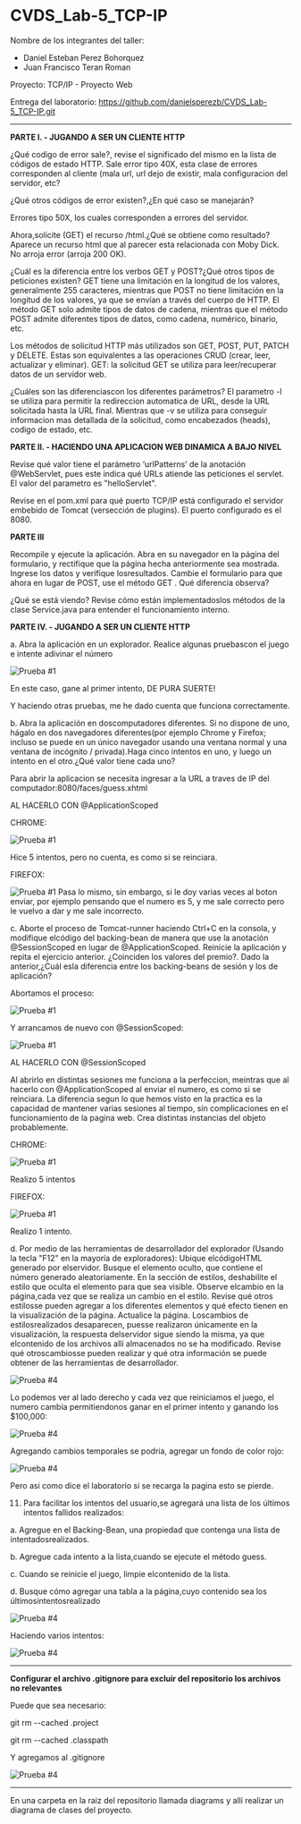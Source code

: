 # CVDS_Lab-5_TCP-IP

Nombre de los integrantes del taller:
- Daniel Esteban Perez Bohorquez
- Juan Francisco Teran Roman

Proyecto: TCP/IP - Proyecto Web

Entrega del laboratorio: https://github.com/danielsperezb/CVDS_Lab-5_TCP-IP.git

_______________________________________________________________________________________________________________________________________________________________________

**PARTE I. - JUGANDO A SER UN CLIENTE HTTP**

¿Qué codigo de error sale?, revise el significado del mismo en la lista de códigos de estado HTTP.
Sale error tipo 40X, esta clase de errores corresponden al cliente (mala url, url dejo de existir, mala configuracion del servidor, etc?

¿Qué otros códigos de error existen?,¿En qué caso se manejarán?

Errores tipo 50X, los cuales corresponden a errores del servidor.

Ahora,solicite (GET) el recurso /html.¿Qué se obtiene como resultado?
Aparece un recurso html que al parecer esta relacionada con Moby Dick. No arroja error (arroja 200 OK).

¿Cuál es la diferencia entre los verbos GET y POST?¿Qué otros tipos de peticiones existen?
GET tiene una limitación en la longitud de los valores, generalmente 255 caracteres, mientras que POST no tiene limitación en la longitud de los valores, ya que se envían a través del cuerpo de HTTP. El método GET solo admite tipos de datos de cadena, mientras que el método POST admite diferentes tipos de datos, como cadena, numérico, binario, etc.

Los métodos de solicitud HTTP más utilizados son GET, POST, PUT, PATCH y DELETE. Estas son equivalentes a las operaciones CRUD (crear, leer, actualizar y eliminar). GET: la solicitud GET se utiliza para leer/recuperar datos de un servidor web.

¿Cuáles son las diferenciascon los diferentes parámetros?
El parametro -l se utiliza para permitir la redireccion automatica de URL, desde la URL solicitada hasta la URL final. 
Mientras que -v se utiliza para conseguir informacion mas detallada de la solicitud, como encabezados (heads), codigo de estado, etc.


**PARTE II. - HACIENDO UNA APLICACION WEB DINAMICA A BAJO NIVEL**

Revise qué valor tiene el parámetro ‘urlPatterns’ de la anotación @WebServlet, pues este indica qué URLs atiende las peticiones el servlet.
El valor del parametro es "helloServlet".

Revise en el pom.xml para qué puerto TCP/IP está configurado el servidor embebido de Tomcat (versección de plugins).
El puerto configurado es el 8080.


**PARTE III**

Recompile y ejecute la aplicación. Abra en su navegador en la página del formulario, y rectifique que la página hecha anteriormente sea mostrada. Ingrese los datos y verifique losresultados. Cambie el formulario para que ahora en lugar de POST, use el método GET . Qué diferencia observa?

¿Qué se está viendo? Revise cómo están implementadoslos métodos de la clase Service.java para entender el funcionamiento interno.

**PARTE IV. - JUGANDO A SER UN CLIENTE HTTP**

a. Abra la aplicación en un explorador. Realice algunas pruebascon el juego e intente adivinar el número

![Prueba #1](https://tucatalogo.digital/img_cvds/prueba1.png)

En este caso, gane al primer intento, DE PURA SUERTE!

Y haciendo otras pruebas, me he dado cuenta que funciona correctamente.

b. Abra la aplicación en doscomputadores diferentes. Si no dispone de uno, hágalo en dos navegadores diferentes(por ejemplo Chrome y Firefox;
incluso se puede en un único navegador usando una ventana normal y una ventana de incógnito / privada).Haga cinco intentos en uno, y luego
un intento en el otro.¿Qué valor tiene cada uno?

Para abrir la aplicacion se necesita ingresar a la URL a traves de IP del computador:8080/faces/guess.xhtml


AL HACERLO CON @ApplicationScoped 

CHROME:

![Prueba #1](https://tucatalogo.digital/img_cvds/1.png)

Hice 5 intentos, pero no cuenta, es como si se reinciara.

FIREFOX:

![Prueba #1](https://tucatalogo.digital/img_cvds/2.png)
Pasa lo mismo, sin embargo, si le doy varias veces al boton enviar, por ejemplo pensando que el numero es 5,  y me sale correcto pero le vuelvo a dar y me sale incorrecto.


c. Aborte el proceso de Tomcat-runner haciendo Ctrl+C en la consola, y modifique elcódigo del backing-bean de manera que use la anotación
@SessionScoped en lugar de @ApplicationScoped. Reinicie la aplicación y repita el ejercicio anterior.
¿Coinciden los valores del premio?.
Dado la anterior,¿Cuál esla diferencia entre los backing-beans de sesión y los de aplicación?

Abortamos el proceso:

![Prueba #1](https://tucatalogo.digital/img_cvds/3.png)

Y arrancamos de nuevo con @SessionScoped:

![Prueba #1](https://tucatalogo.digital/img_cvds/6.png)

AL HACERLO CON @SessionScoped 

Al abrirlo en distintas sesiones me funciona a la perfeccion, meintras que al hacerlo con @ApplicationScoped al enviar el numero, es como si se reinciara.
La diferencia segun lo que hemos visto en la practica es la capacidad de mantener varias sesiones al tiempo, sin complicaciones en el funcionamiento de la pagina web.
Crea distintas instancias del objeto probablemente.


CHROME:

![Prueba #1](https://tucatalogo.digital/img_cvds/4.png)

Realizo 5 intentos

FIREFOX:

![Prueba #1](https://tucatalogo.digital/img_cvds/5.png)

Realizo 1 intento.

d. Por medio de las herramientas de desarrollador del explorador (Usando la tecla "F12" en la mayoría de exploradores):
Ubique elcódigoHTML generado por elservidor.
Busque el elemento oculto, que contiene el número generado aleatoriamente.
En la sección de estilos, deshabilite el estilo que oculta el elemento para que sea visible.
Observe elcambio en la página,cada vez que se realiza un cambio en el estilo.
Revise qué otros estilosse pueden agregar a los diferentes elementos y qué efecto tienen en la visualización de la página. Actualice la
página. Loscambios de estilosrealizados desaparecen, puesse realizaron únicamente en la visualización, la respuesta delservidor
sigue siendo la misma, ya que elcontenido de los archivos allí almacenados no se ha modificado.
Revise qué otroscambiosse pueden realizar y qué otra información se puede obtener de las herramientas de desarrollador.


![Prueba #4](https://tucatalogo.digital/img_cvds/descubrir.png)

Lo podemos ver al lado derecho y cada vez que reiniciamos el juego, el numero cambia permitiendonos ganar en el primer intento y ganando los $100,000:


![Prueba #4](https://tucatalogo.digital/img_cvds/descubrir2.png)


Agregando cambios temporales se podria, agregar un fondo de color rojo:

![Prueba #4](https://tucatalogo.digital/img_cvds/10.png)

Pero asi como dice el laboratorio si se recarga la pagina esto se pierde.

11. Para facilitar los intentos del usuario,se agregará una lista de los últimos intentos fallidos realizados:


a. Agregue en el Backing-Bean, una propiedad que contenga una lista de intentadosrealizados.

b. Agregue cada intento a la lista,cuando se ejecute el método guess.

c. Cuando se reinicie el juego, limpie elcontenido de la lista.

d. Busque cómo agregar una tabla a la página,cuyo contenido sea los últimosintentosrealizado

![Prueba #4](https://tucatalogo.digital/img_cvds/20.png)

Haciendo varios intentos:

![Prueba #4](https://tucatalogo.digital/img_cvds/22.png)

------------------------------------------------------------------

**Configurar el archivo .gitignore para excluir del repositorio los archivos no relevantes**

Puede que sea necesario:

git rm --cached .project

git rm --cached .classpath

Y agregamos al .gitignore

![Prueba #4](https://tucatalogo.digital/img_cvds/21.png)

----------------------------------------------------------------

En una carpeta en la raiz del repositorio llamada diagrams y allí realizar un diagrama de clases del proyecto.
